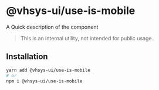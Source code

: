 # @vhsys-ui/use-is-mobile

A Quick description of the component

> This is an internal utility, not intended for public usage.

## Installation

```sh
yarn add @vhsys-ui/use-is-mobile
# or
npm i @vhsys-ui/use-is-mobile
```
